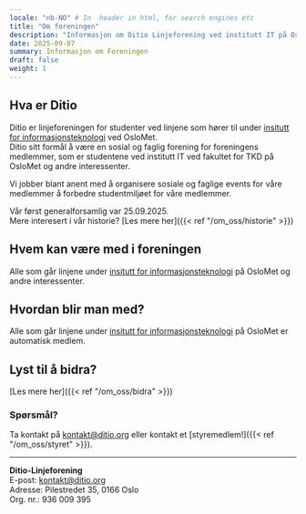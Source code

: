 ```yaml
---
locale: "nb-NO" # In  header in html, for search engines etc
title: "Om foreningen"
description: "Informasjon om Ditio Linjeforening ved institutt IT på OsloMet"  # In  header in html, for search engines etc.
date: 2025-09-07
summary: Informasjon om Foreningen
draft: false
weight: 1
---
```


## Hva er Ditio

Ditio er linjeforeningen for studenter ved  linjene som hører til under [insitutt for informasjonsteknologi](https://www.oslomet.no/om/tkd/it) ved OsloMet.\
Ditio sitt formål å være en sosial og faglig forening for foreningens medlemmer, som er studentene ved institutt IT ved fakultet for TKD på OsloMet og andre interessenter.

Vi jobber blant anent med å organisere sosiale og faglige events for våre medlemmer å forbedre studentmiljøet for våre medlemmer.

Vår først generalforsamlig var 25.09.2025.\
Mere interesert i vår historie? [Les mere her]({{< ref "/om_oss/historie" >}})

## Hvem kan være med i foreningen

Alle som går linjene under [insitutt for informasjonsteknologi](https://www.oslomet.no/om/tkd/it) på OsloMet og andre interessenter.

## Hvordan blir man med?

Alle som går linjene under [insitutt for informasjonsteknologi](https://www.oslomet.no/om/tkd/it) på OsloMet er automatisk medlem.

## Lyst til å bidra?
[Les mere her]({{< ref "/om_oss/bidra" >}})

### Spørsmål? 
Ta kontakt på [kontakt@ditio.org](mailto:kontakt@ditio.org) eller kontakt et [styremedlem!]({{< ref "/om_oss/styret" >}}).

-----
**Ditio-Linjeforening**\
E-post: [kontakt@ditio.org](mailto:kontakt@ditio.org)\
Adresse: Pilestredet 35, 0166 Oslo\
Org. nr.: 936 009 395